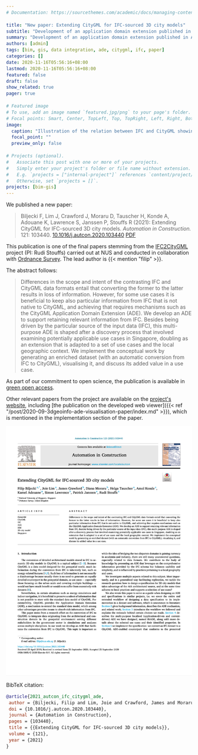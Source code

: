 ```yaml
---
# Documentation: https://sourcethemes.com/academic/docs/managing-content/

title: "New paper: Extending CityGML for IFC-sourced 3D city models"
subtitle: "Development of an application domain extension published in Automation in Construction"
summary: "Development of an application domain extension published in Automation in Construction"
authors: [admin]
tags: [bim, gis, data integration, ade, citygml, ifc, paper]
categories: []
date: 2020-11-16T05:56:16+08:00
lastmod: 2020-11-16T05:56:16+08:00
featured: false
draft: false
show_related: true
pager: true

# Featured image
# To use, add an image named `featured.jpg/png` to your page's folder.
# Focal points: Smart, Center, TopLeft, Top, TopRight, Left, Right, BottomLeft, Bottom, BottomRight.
image:
  caption: "Illustration of the relation between IFC and CityGML showing examples of categories of features described in the paper."
  focal_point: ""
  preview_only: false

# Projects (optional).
#   Associate this post with one or more of your projects.
#   Simply enter your project's folder or file name without extension.
#   E.g. `projects = ["internal-project"]` references `content/project/deep-learning/index.md`.
#   Otherwise, set `projects = []`.
projects: [bim-gis]
---
```


We published a new paper:

> Biljecki F, Lim J, Crawford J, Moraru D, Tauscher H, Konde A, Adouane K, Lawrence S, Janssen P, Stouffs R (2021): Extending CityGML for IFC-sourced 3D city models. _Automation in Construction._ 121: 103440. [<i class="ai ai-doi-square ai"></i> 10.1016/j.autcon.2020.103440](https://doi.org/10.1016/j.autcon.2020.103440) [<i class="far fa-file-pdf"></i> PDF](/publication/2021-autcon-ifc-citygml-ade/2021-autcon-ifc-citygml-ade.pdf) <i class="ai ai-open-access-square ai"></i>

This publication is one of the final papers stemming from the [IFC2CityGML](https://ifc2citygml.github.io) project (PI: Rudi Stouffs) carried out at NUS and conducted in collaboration with [Ordnance Survey](https://www.ordnancesurvey.co.uk).
The lead author is {{< mention "filip" >}}.

The abstract follows:

> Differences in the scope and intent of the contrasting IFC and CityGML data formats entail that converting the former to the latter results in loss of information.
However, for some use cases it is beneficial to keep also particular information from IFC that is not native to CityGML, and achieving that requires mechanisms such as the CityGML Application Domain Extension (ADE).
We develop an ADE to support retaining relevant information from IFC.
Besides being driven by the particular source of the input data (IFC), this multi-purpose ADE is shaped after a discovery process that involved examining potentially applicable use cases in Singapore, doubling as an extension that is adapted to a set of use cases and the local geographic context.
We implement the conceptual work by generating an enriched dataset (with an automatic conversion from IFC to CityGML), visualising it, and discuss its added value in a use case.

As part of our commitment to open science, the publication is available in [green open access](/publication/2021-autcon-ifc-citygml-ade/).

Other relevant papers from the project are available on the [project's website](https://ifc2citygml.github.io), including [the publication on the developed web viewer]({{< ref "/post/2020-09-3dgeoinfo-ade-visualisation-paper/index.md" >}}), which is mentioned in the implementation section of the paper.


[![](page-one.png)](/publication/2021-autcon-ifc-citygml-ade/)


BibTeX citation:
```bibtex
@article{2021_autcon_ifc_citygml_ade,
 author = {Biljecki, Filip and Lim, Joie and Crawford, James and Moraru, Diana and Tauscher, Helga and Konde, Amol and Adouane, Kamel and Lawrence, Simon and Janssen, Patrick and Stouffs, Rudi},
 doi = {10.1016/j.autcon.2020.103440},
 journal = {Automation in Construction},
 pages = {103440},
 title = {{Extending CityGML for IFC-sourced 3D city models}},
 volume = {121},
 year = {2021}
}
```
